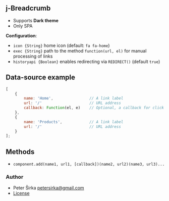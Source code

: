 ## j-Breadcrumb

- Supports __Dark theme__
- Only SPA

__Configuration__:

- `icon {String}` home icon (default: `fa fa-home`)
- `exec {String}` path to the method `function(url, el)` for manual processing of links
- `historyapi {Boolean}` enables redirecting via `REDIRECT()` (default `true`)

## Data-source example

```js
[
	{
		name: 'Home',                // A link label
		url: '/'                     // URL address
		callback: Function(el, e)    // Optional, a callback for click event
	},
	{
		name: 'Products',            // A link label
		url: '/'                     // URL address
	}
];
```

## Methods

- `component.add(name1, url1, [callback])(name2, url2)(name3, url3)...`

### Author

- Peter Širka <petersirka@gmail.com>
- [License](https://www.totaljs.com/license/)